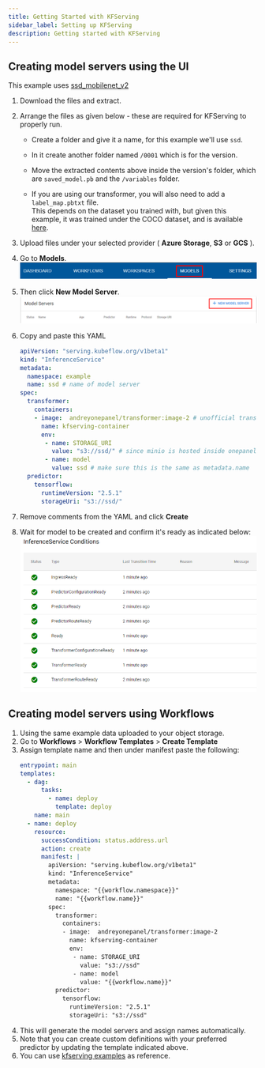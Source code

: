 ```yaml
---
title: Getting Started with KFServing
sidebar_label: Setting up KFServing
description: Getting started with KFServing
---
```


## Creating model servers using the UI
This example uses [ssd_mobilenet_v2](https://tfhub.dev/tensorflow/ssd_mobilenet_v2/fpnlite_320x320/1)
1. Download the files and extract.
2. Arrange the files as given below - these are required for KFServing to properly run.
	- Create a folder and give it a name, for this example we'll use `ssd`.

	- In it create another folder named `/0001`  which is for the version.

	- Move the extracted contents above inside the version's folder, which are `saved_model.pb` and the `/variables` folder.

	- If you are using our transformer, you will also need to add a `label_map.pbtxt` file.  
	This depends on the dataset you trained with, but given this example, it was trained under the COCO dataset, and is available [here](https://github.com/tensorflow/models/blob/master/research/object_detection/data/mscoco_label_map.pbtxt).

3. Upload files under your selected provider ( **Azure Storage**, **S3** or **GCS** ).
4. Go to **Models**.
	![](../../../static/img/kfserving/menu-models.png)
5. Then click **New Model Server**.
	![](../../../static/img/kfserving/create-model.png)
6. Copy and paste this YAML
	```yaml
	apiVersion: "serving.kubeflow.org/v1beta1"
	kind: "InferenceService"
	metadata:
	  namespace: example
	  name: ssd # name of model server
	spec:
	  transformer:
	    containers:
	    - image:  andreyonepanel/transformer:image-2 # unofficial transformer image
	      name: kfserving-container
	      env:
	       - name: STORAGE_URI
	         value: "s3://ssd/" # since minio is hosted inside onepanel you can use s3 endpoint
	       - name: model
	         value: ssd # make sure this is the same as metadata.name
	  predictor:
	    tensorflow:
	      runtimeVersion: "2.5.1"
	      storageUri: "s3://ssd/"
	```
7. Remove comments from the YAML and click **Create**
8. Wait for model to be created and confirm it's ready as indicated below:
	![](../../../static/img/kfserving/inference-conditions.png)

## Creating model servers using Workflows
1. Using the same example data uploaded to your object storage.
2. Go to **Workflows** > **Workflow Templates** > **Create Template**
3. Assign template name and then under manifest paste the following:
	```yaml
	entrypoint: main
	templates:
	  - dag:
	      tasks:
	        - name: deploy
	          template: deploy
	    name: main
	  - name: deploy
	    resource:
	      successCondition: status.address.url
	      action: create
	      manifest: |
	        apiVersion: "serving.kubeflow.org/v1beta1"
	        kind: "InferenceService"
	        metadata:
	          namespace: "{{workflow.namespace}}"
	          name: "{{workflow.name}}"
	        spec:
	          transformer:
	            containers:
	            - image:  andreyonepanel/transformer:image-2
	              name: kfserving-container
	              env:
	               - name: STORAGE_URI
	                 value: "s3://ssd"
	               - name: model
	                 value: "{{workflow.name}}"
	          predictor:
	            tensorflow:
	              runtimeVersion: "2.5.1"
	              storageUri: "s3://ssd"
	```
4. This will generate the model servers and assign names automatically.
5. Note that you can create custom definitions with your preferred predictor by updating the template indicated above.
6. You can use [kfserving examples](https://github.com/kubeflow/kfserving/tree/master/docs/samples/v1beta1) as reference.